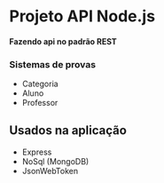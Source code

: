 # Projeto API Node.js

#### Fazendo api no padrão REST

### Sistemas de provas
- Categoria
- Aluno
- Professor

## Usados na aplicação
- Express
- NoSql (MongoDB)
- JsonWebToken